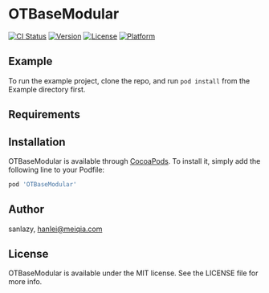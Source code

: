 # OTBaseModular

[![CI Status](http://img.shields.io/travis/sanlazy/OTBaseModular.svg?style=flat)](https://travis-ci.org/sanlazy/OTBaseModular)
[![Version](https://img.shields.io/cocoapods/v/OTBaseModular.svg?style=flat)](http://cocoapods.org/pods/OTBaseModular)
[![License](https://img.shields.io/cocoapods/l/OTBaseModular.svg?style=flat)](http://cocoapods.org/pods/OTBaseModular)
[![Platform](https://img.shields.io/cocoapods/p/OTBaseModular.svg?style=flat)](http://cocoapods.org/pods/OTBaseModular)

## Example

To run the example project, clone the repo, and run `pod install` from the Example directory first.

## Requirements

## Installation

OTBaseModular is available through [CocoaPods](http://cocoapods.org). To install
it, simply add the following line to your Podfile:

```ruby
pod 'OTBaseModular'
```

## Author

sanlazy, hanlei@meiqia.com

## License

OTBaseModular is available under the MIT license. See the LICENSE file for more info.
